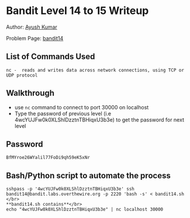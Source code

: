 # Bandit Level 14 to 15 Writeup

Author: [Ayush Kumar](https://github.com/Thisisakr47) 

Problem Page: [bandit14](https://overthewire.org/wargames/bandit/bandit15) 

## List of Commands Used
```
nc -  reads and writes data across network connections, using TCP or UDP protocol

```

## Walkthrough
- use `nc` command to connect to port 30000 on localhost
- Type the password of previous level (i.e 4wcYUJFw0k0XLShlDzztnTBHiqxU3b3e) to get the password for next level

## Password
`BfMYroe26WYalil77FoDi9qh59eK5xNr`

## Bash/Python script to automate the process
```
sshpass -p '4wcYUJFw0k0XLShlDzztnTBHiqxU3b3e' ssh bandit14@bandit.labs.overthewire.org -p 2220 'bash -s' < bandit14.sh </br>
**bandit14.sh contains**</br>
echo "4wcYUJFw0k0XLShlDzztnTBHiqxU3b3e" | nc localhost 30000

```
